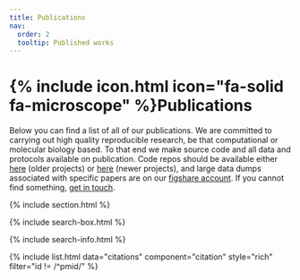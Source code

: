 ```yaml
---
title: Publications
nav:
  order: 2
  tooltip: Published works
---
```


# {% include icon.html icon="fa-solid fa-microscope" %}Publications

Below you can find a list of all of our publications. We are committed to carrying out high quality reproducible research, be that computational or molecular biology based. To that end we make source code and all data and protocols available on publication. Code repos should be available either [here](gitlab.unimelb.edu.au/igr-lab) (older projects) or [here](gitlab.svi.edu.au/igr-lab) (newer projects), and large data dumps associated with specific papers are on our [figshare account](https://figshare.unimelb.edu.au/authors/IRENE_GALLEGO_ROMERO/4359202). If you cannot find something, [get in touch](contact). 

{% include section.html %}

{% include search-box.html %}

{% include search-info.html %}

{% include list.html data="citations" component="citation" style="rich" filter="id != /^pmid/" %}
